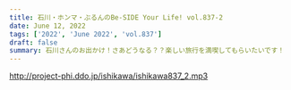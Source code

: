 ```yaml
---
title: 石川・ホンマ・ぶるんのBe-SIDE Your Life! vol.837-2
date: June 12, 2022
tags: ['2022', 'June 2022', 'vol.837']
draft: false
summary: 石川さんのお出かけ！さあどうなる？？楽しい旅行を満喫してもらいたいです！
---
```


http://project-phi.ddo.jp/ishikawa/ishikawa837_2.mp3